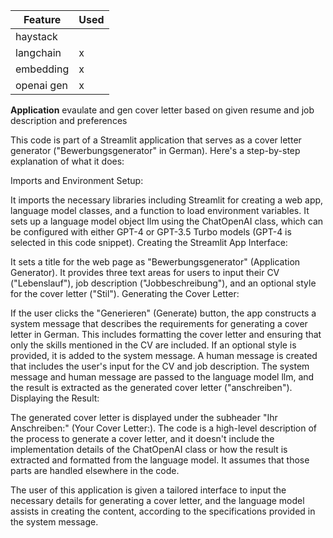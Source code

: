 | Feature       | Used		   |
|---------------|--------------|
| haystack      |              |
| langchain     |   x           |
| embedding     |   x           |
| openai gen    |   x           |

**Application** evaulate and gen cover letter based on given resume and job description and preferences

This code is part of a Streamlit application that serves as a cover letter generator ("Bewerbungsgenerator" in German). Here's a step-by-step explanation of what it does:

Imports and Environment Setup:

It imports the necessary libraries including Streamlit for creating a web app, language model classes, and a function to load environment variables.
It sets up a language model object llm using the ChatOpenAI class, which can be configured with either GPT-4 or GPT-3.5 Turbo models (GPT-4 is selected in this code snippet).
Creating the Streamlit App Interface:

It sets a title for the web page as "Bewerbungsgenerator" (Application Generator).
It provides three text areas for users to input their CV ("Lebenslauf"), job description ("Jobbeschreibung"), and an optional style for the cover letter ("Stil").
Generating the Cover Letter:

If the user clicks the "Generieren" (Generate) button, the app constructs a system message that describes the requirements for generating a cover letter in German. This includes formatting the cover letter and ensuring that only the skills mentioned in the CV are included.
If an optional style is provided, it is added to the system message.
A human message is created that includes the user's input for the CV and job description.
The system message and human message are passed to the language model llm, and the result is extracted as the generated cover letter ("anschreiben").
Displaying the Result:

The generated cover letter is displayed under the subheader "Ihr Anschreiben:" (Your Cover Letter:).
The code is a high-level description of the process to generate a cover letter, and it doesn't include the implementation details of the ChatOpenAI class or how the result is extracted and formatted from the language model. It assumes that those parts are handled elsewhere in the code.

The user of this application is given a tailored interface to input the necessary details for generating a cover letter, and the language model assists in creating the content, according to the specifications provided in the system message.

